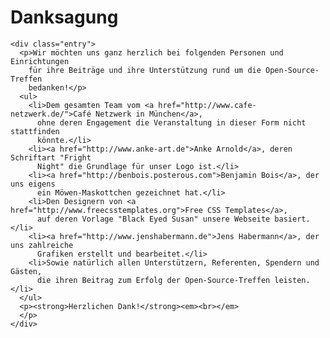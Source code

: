 <div id="content">
  <div class="post">
    	<h1 class="title">Danksagung</h1>

    <div class="entry">
      <p>Wir möchten uns ganz herzlich bei folgenden Personen und Einrichtungen
        für ihre Beiträge und ihre Unterstützung rund um die Open-Source-Treffen
        bedanken!</p>
      <ul>
        <li>Dem gesamten Team vom <a href="http://www.cafe-netzwerk.de/">Café Netzwerk in München</a>,
          ohne deren Engagement die Veranstaltung in dieser Form nicht stattfinden
          könnte.</li>
        <li><a href="http://www.anke-art.de">Anke Arnold</a>, deren Schriftart "Fright
          Night" die Grundlage für unser Logo ist.</li>
        <li><a href="http://benbois.posterous.com">Benjamin Bois</a>, der uns eigens
          ein Möwen-Maskottchen gezeichnet hat.</li>
        <li>Den Designern von <a href="http://www.freecsstemplates.org">Free CSS Templates</a>,
          auf deren Vorlage "Black Eyed Susan" unsere Webseite basiert.</li>
        <li><a href="http://www.jenshabermann.de">Jens Habermann</a>, der uns zahlreiche
          Grafiken erstellt und bearbeitet.</li>
        <li>Sowie natürlich allen Unterstützern, Referenten, Spendern und Gästen,
          die ihren Beitrag zum Erfolg der Open-Source-Treffen leisten.</li>
      </ul>
      <p><strong>Herzlichen Dank!</strong><em><br></em>
      </p>
    </div>
  </div>
</div>